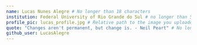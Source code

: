 ```yaml
---
name: Lucas Nunes Alegre # No longer than 18 characters
institution: Federal University of Rio Grande do Sul # no longer than 58 characters
profile_pic: lucas_profile.jpg # Relative path to the image you uploaded
quote: "Changes aren't permanent, but change is. - Neil Peart" # No longer than 100 characters
github_user: LucasAlegre
---
```

